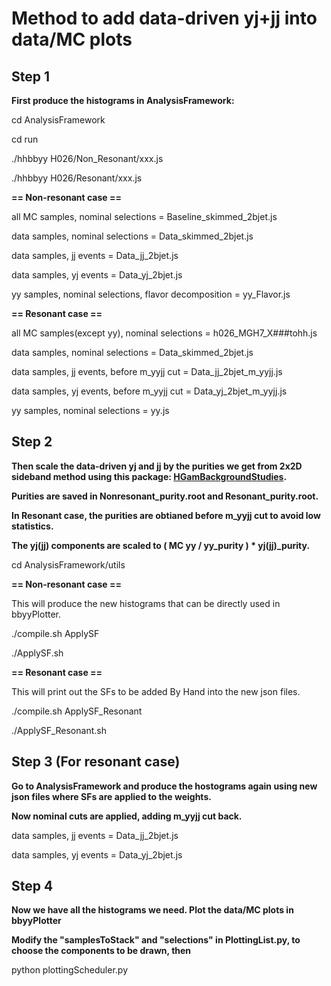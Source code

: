 # Method to add data-driven yj+jj into data/MC plots

## Step 1 

**First produce the histograms in AnalysisFramework:**

cd AnalysisFramework

cd run

./hhbbyy H026/Non_Resonant/xxx.js

./hhbbyy H026/Resonant/xxx.js


**== Non-resonant case ==**

all MC samples, nominal selections = Baseline_skimmed_2bjet.js

data samples, nominal selections = Data_skimmed_2bjet.js

data samples, jj events = Data_jj_2bjet.js

data samples, yj events = Data_yj_2bjet.js

yy samples, nominal selections, flavor decomposition = yy_Flavor.js



**== Resonant case ==**

all MC samples(except yy), nominal selections = h026_MGH7_X###tohh.js

data samples, nominal selections = Data_skimmed_2bjet.js

data samples, jj events, before m_yyjj cut = Data_jj_2bjet_m_yyjj.js

data samples, yj events, before m_yyjj cut = Data_yj_2bjet_m_yyjj.js

yy samples, nominal selections = yy.js


## Step 2

**Then scale the data-driven yj and jj by the purities we get from 2x2D sideband method using this package: [HGamBackgroundStudies](https://gitlab.cern.ch/zijia/bbyy_bkg_2x2d/-/tree/master/source/HGamCore/HGamBackgroundStudies).**

**Purities are saved in Nonresonant_purity.root and Resonant_purity.root.**

**In Resonant case, the purities are obtianed before m_yyjj cut to avoid low statistics.**

**The yj(jj) components are scaled to ( MC yy / yy_purity ) * yj(jj)_purity.**

cd AnalysisFramework/utils

**== Non-resonant case ==**

This will produce the new histograms that can be directly used in bbyyPlotter.

./compile.sh ApplySF 

./ApplySF.sh



**== Resonant case ==**

This will print out the SFs to be added By Hand into the new json files.

./compile.sh ApplySF_Resonant

./ApplySF_Resonant.sh



## Step 3 (For resonant case)

**Go to AnalysisFramework and produce the hostograms again using new json files where SFs are applied to the weights.**

**Now nominal cuts are applied, adding m_yyjj cut back.**

data samples, jj events = Data_jj_2bjet.js

data samples, yj events = Data_yj_2bjet.js



## Step 4

**Now we have all the histograms we need. Plot the data/MC plots in bbyyPlotter**

**Modify the "samplesToStack" and "selections" in PlottingList.py, to choose the components to be drawn, then**

python plottingScheduler.py
